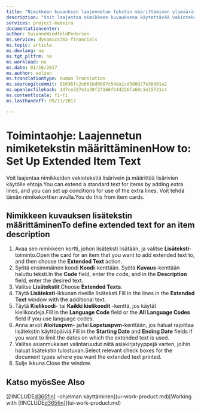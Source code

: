 ```yaml
---
title: "Nimikkeen kuvauksen laajennetun tekstin määrittäminen ylimääräisiä rivejä lisäämällä | Microsoft Docs"
description: "Voit laajentaa nimikkeen kuvauksena käytettävää vakiotekstiä lisäämällä ylimääräisiä rivejä."
services: project-madeira
documentationcenter: 
author: SusanneWindfeldPedersen
ms.service: dynamics365-financials
ms.topic: article
ms.devlang: na
ms.tgt_pltfrm: na
ms.workload: na
ms.date: 01/16/2017
ms.author: solsen
ms.translationtype: Human Translation
ms.sourcegitcommit: 81636fc2e661bd9b07c54da1cd5d0d27e30d01a2
ms.openlocfilehash: 147ce327e3a30f27166fb44226fa60c1e15721c4
ms.contentlocale: fi-fi
ms.lasthandoff: 09/11/2017

---
```

# <a name="how-to-set-up-extended-item-text"></a><span data-ttu-id="a9fd0-103">Toimintaohje: Laajennetun nimiketekstin määrittäminen</span><span class="sxs-lookup"><span data-stu-id="a9fd0-103">How to: Set Up Extended Item Text</span></span>
<span data-ttu-id="a9fd0-104">Voit laajentaa nimikkeiden vakiotekstiä lisärivein ja määrittää lisärivien käytölle ehtoja.</span><span class="sxs-lookup"><span data-stu-id="a9fd0-104">You can extend a standard text for items by adding extra lines, and you can set up conditions for use of the extra lines.</span></span> <span data-ttu-id="a9fd0-105">Voit tehdä tämän nimikekorttien avulla.</span><span class="sxs-lookup"><span data-stu-id="a9fd0-105">You do this from item cards.</span></span>

## <a name="to-define-extended-text-for-an-item-description"></a><span data-ttu-id="a9fd0-106">Nimikkeen kuvauksen lisätekstin määrittäminen</span><span class="sxs-lookup"><span data-stu-id="a9fd0-106">To define extended text for an item description</span></span>
1. <span data-ttu-id="a9fd0-107">Avaa sen nimikkeen kortti, johon lisäteksti lisätään, ja valitse **Lisäteksti**-toiminto.</span><span class="sxs-lookup"><span data-stu-id="a9fd0-107">Open the card for an item that you want to add extended text to, and then choose the **Extended Text** action.</span></span>
2. <span data-ttu-id="a9fd0-108">Syötä ensimmäinen koodi  **Koodi**-kenttään. Syötä  **Kuvaus**-kenttään haluttu teksti.</span><span class="sxs-lookup"><span data-stu-id="a9fd0-108">In the **Code** field, enter the code, and in the **Description** field, enter the desired text.</span></span>
3. <span data-ttu-id="a9fd0-109">Valitse **Lisätekstit**.</span><span class="sxs-lookup"><span data-stu-id="a9fd0-109">Choose **Extended Texts**.</span></span>
4. <span data-ttu-id="a9fd0-110">Täytä **Lisäteksti**-ikkunan riveille lisäteksti.</span><span class="sxs-lookup"><span data-stu-id="a9fd0-110">Fill in the lines in the **Extended Text** window with the additional text.</span></span>
5. <span data-ttu-id="a9fd0-111">Täytä **Kielikoodi**- tai **Kaikki kielikoodit** -kenttä, jos käytät kielikoodeja.</span><span class="sxs-lookup"><span data-stu-id="a9fd0-111">Fill in the **Language Code** field or the **All Language Codes** field if you use language codes.</span></span>
6. <span data-ttu-id="a9fd0-112">Anna arvot **Aloituspvm**- ja/tai **Lopetuspvm**-kenttään, jos haluat rajoittaa lisätekstin käyttöpäiviä.</span><span class="sxs-lookup"><span data-stu-id="a9fd0-112">Fill in the **Starting Date** and **Ending Date** fields if you want to limit the dates on which the extended text is used.</span></span>
7. <span data-ttu-id="a9fd0-113">Valitse asianmukaiset valintaruudut niitä asiakirjatyyppejä varten, joihin haluat lisätekstin tulostuvan.</span><span class="sxs-lookup"><span data-stu-id="a9fd0-113">Select relevant check boxes for the document types where you want the extended text printed.</span></span>
8. <span data-ttu-id="a9fd0-114">Sulje ikkuna.</span><span class="sxs-lookup"><span data-stu-id="a9fd0-114">Close the window.</span></span>

## <a name="see-also"></a><span data-ttu-id="a9fd0-115">Katso myös</span><span class="sxs-lookup"><span data-stu-id="a9fd0-115">See Also</span></span>
<span data-ttu-id="a9fd0-116">[[!INCLUDE[d365fin](includes/d365fin_md.md)] -ohjelman käyttäminen](ui-work-product.md)</span><span class="sxs-lookup"><span data-stu-id="a9fd0-116">[Working with [!INCLUDE[d365fin](includes/d365fin_md.md)]](ui-work-product.md)</span></span>


